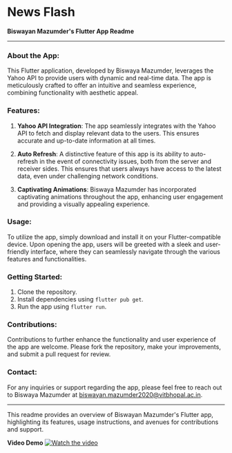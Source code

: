 # News Flash

**Biswayan Mazumder's Flutter App Readme**

---

### About the App:
This Flutter application, developed by Biswaya Mazumder, leverages the Yahoo API to provide users with dynamic and real-time data. The app is meticulously crafted to offer an intuitive and seamless experience, combining functionality with aesthetic appeal.

### Features:
1. **Yahoo API Integration**: The app seamlessly integrates with the Yahoo API to fetch and display relevant data to the users. This ensures accurate and up-to-date information at all times.

2. **Auto Refresh**: A distinctive feature of this app is its ability to auto-refresh in the event of connectivity issues, both from the server and receiver sides. This ensures that users always have access to the latest data, even under challenging network conditions.

3. **Captivating Animations**: Biswaya Mazumder has incorporated captivating animations throughout the app, enhancing user engagement and providing a visually appealing experience.

### Usage:
To utilize the app, simply download and install it on your Flutter-compatible device. Upon opening the app, users will be greeted with a sleek and user-friendly interface, where they can seamlessly navigate through the various features and functionalities.

### Getting Started:
1. Clone the repository.
2. Install dependencies using `flutter pub get`.
3. Run the app using `flutter run`.

### Contributions:
Contributions to further enhance the functionality and user experience of the app are welcome. Please fork the repository, make your improvements, and submit a pull request for review.

### Contact:
For any inquiries or support regarding the app, please feel free to reach out to Biswaya Mazumder at [biswayan.mazumder2020@vitbhopal.ac.in](mailto:biswayan.mazumder2020@vitbhopal.ac.in).

---

This readme provides an overview of Biswayan Mazumder's Flutter app, highlighting its features, usage instructions, and avenues for contributions and support.

**Video Demo**
[![Watch the video](https://i.stack.imgur.com/Vp2cE.png)]([https://youtu.be/vt5fpE0bzSY](https://drive.google.com/file/d/1bZzvLh1HMKPLPBXiaxznKc6R34JNc1PC/view?usp=sharing)https://drive.google.com/file/d/1bZzvLh1HMKPLPBXiaxznKc6R34JNc1PC/view?usp=sharing)
